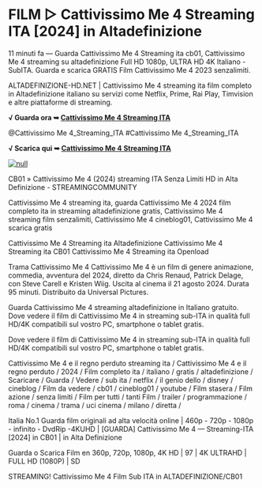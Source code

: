 # FILM ▷ Cattivissimo Me 4 Streaming ITA [2024] in Altadefinizione

11 minuti fa — Guarda Cattivissimo Me 4 Streaming ita cb01, Cattivissimo Me 4 streaming su altadefinizione Full HD 1080p, ULTRA HD 4K Italiano - SubITA. Guarda e scarica GRATIS Film Cattivissimo Me 4 2023 senzalimiti.

ALTADEFINIZIONE-HD.NET | Cattivissimo Me 4 streaming ita film completo in Altadefinizione italiano su servizi come Netflix, Prime, Rai Play, Timvision e altre piattaforme di streaming.

**√ Guarda ora ➥ [Cattivissimo Me 4 Streaming ITA](https://t.co/UxD7GCGfVs)**

@Cattivissimo Me 4_Streaming_ITA #Cattivissimo Me 4_Streaming_ITA

**√ Scarica qui ➥ [Cattivissimo Me 4 Streaming ITA](https://t.co/UxD7GCGfVs)**

[![null](https://static.wixstatic.com/media/855a25_043b5abeb4ae4d35ac003198e7fe56ed~mv2.gif)](https://t.co/UxD7GCGfVs)

CB01 » Cattivissimo Me 4 (2024) streaming ITA Senza Limiti HD in Alta Definizione - STREAMINGCOMMUNITY

Cattivissimo Me 4 streaming ita, guarda Cattivissimo Me 4 2024 film completo ita in streaming altadefinizione gratis, Cattivissimo Me 4 streaming film senzalimiti, Cattivissimo Me 4 cineblog01, Cattivissimo Me 4 scarica gratis

Cattivissimo Me 4 Streaming ita Altadefinizione
Cattivissimo Me 4 Streaming ita CB01
Cattivissimo Me 4 Streaming ita Openload
	
Trama Cattivissimo Me 4
Cattivissimo Me 4 è un film di genere animazione, commedia, avventura del 2024, diretto da Chris Renaud, Patrick Delage, con Steve Carell e Kristen Wiig. Uscita al cinema il 21 agosto 2024. Durata 95 minuti. Distribuito da Universal Pictures.

Guarda Cattivissimo Me 4 streaming altadefinizione in Italiano gratuito. Dove vedere il film di Cattivissimo Me 4 in streaming sub-ITA in qualità full HD/4K compatibili sul vostro PC, smartphone o tablet gratis.

Dove vedere il film di Cattivissimo Me 4 in streaming sub-ITA in qualità full HD/4K compatibili sul vostro PC, smartphone o tablet gratis.

Cattivissimo Me 4 e il regno perduto streaming ita / Cattivissimo Me 4 e il regno perduto / 2024 / Film completo ita / italiano / gratis / altadefinizione / Scaricare / Guarda / Vedere / sub ita / netflix / il genio dello / disney / cineblog / Film da vedere / cb01 / cineblog01 / youtube / Film stasera / Film azione / senza limiti / Film per tutti / tanti Film / trailer / programmazione / roma / cinema / trama / uci cinema / milano / diretta /

Italia No.1 Guarda film originali ad alta velocità online | 460p - 720p - 1080p - infinito - DvdRip -4KUHD | [GUARDA] Cattivissimo Me 4 — Streaming-ITA [2024] in CB01 | in Alta Definizione

Guarda o Scarica Film en 360p, 720p, 1080p, 4K HD | 97 | 4K ULTRAHD | FULL HD (1080P) | SD

STREAMING! Cattivissimo Me 4 Film Sub ITA in ALTADEFINIZIONE/CB01
